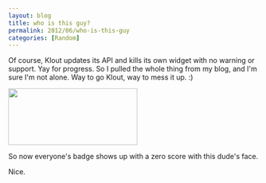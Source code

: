 ```yaml
---
layout: blog
title: who is this guy?
permalink: 2012/06/who-is-this-guy
categories: [Random]
---
```


Of course, Klout updates its API and kills its own widget with no warning or support. Yay for progress. So I pulled the whole thing from my blog, and I'm sure I'm not alone. Way to go Klout, way to mess it up. :)

<a href="http://blog.kristeraxel.com/wp-content/uploads/2012/06/Screen-shot-2012-06-20-at-12.23.22-PM.png"><img src="http://blog.kristeraxel.com/wp-content/uploads/2012/06/Screen-shot-2012-06-20-at-12.23.22-PM.png" alt="" title="Screen shot 2012-06-20 at 12.23.22 PM" width="259" height="114" class="aligncenter size-full wp-image-1882" /></a>

So now everyone's badge shows up with a zero score with this dude's face.

Nice.
